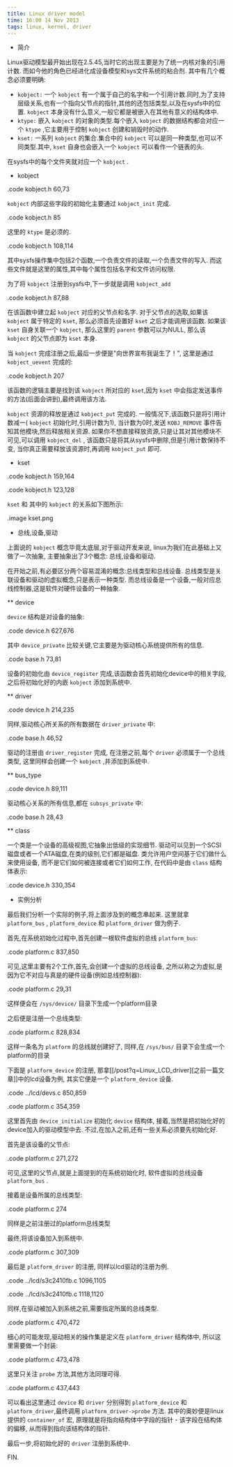 ```yaml
---
title: Linux driver model
time: 16:00 14 Nov 2013
tags: linux, kernel, driver
---
```


* 简介

Linux驱动模型最开始出现在2.5.45,当时它的出现主要是为了统一内核对象的引用计数.
而如今他的角色已经进化成设备模型和sys文件系统的粘合剂.
其中有几个概念必须要明确:

- `kobject:` 一个 `kobject` 有一个属于自己的名字和一个引用计数.同时,为了支持层级关系,也有一个指向父节点的指针,其他的还包括类型,以及在sysfs中的位置.  `kobject` 本身没有什么意义,一般它都是被嵌入在其他有意义的结构体中.
- `ktype:` 嵌入 `kobject` 的对象的类型.每个嵌入 `kobject` 的数据结构都会对应一个 `ktype` ,它主要用于控制 `kobject` 创建和销毁时的动作.
- `kset:` 一系列 `kobject` 的集合.集合中的 `kobject` 可以是同一种类型,也可以不同类型.其中, `kset` 自身也会嵌入一个 `kobject` 可以看作一个链表的头.

在sysfs中的每个文件夹就对应一个 `kobject` .

* kobject

.code kobject.h 60,73

`kobject` 内部这些字段的初始化主要通过 `kobject_init` 完成.

.code kobject.h 85

这里的 `ktype` 是必须的.

.code kobject.h 108,114

其中sysfs操作集中包括2个函数,一个负责文件的读取,一个负责文件的写入.
而这些文件就是这里的属性,其中每个属性包括名字和文件访问权限.

为了将 `kobject` 注册到sysfs中,下一步就是调用 `kobject_add`

.code kobject.h 87,88

在该函数中建立起 `kobject` 对应的父节点和名字.
对于父节点的选取,如果该 `kobject` 属于特定的 `kset`,
那么必须首先设置好 `kset` 之后才能调用该函数.
如果该 `kset` 自身关联一个 `kobject`, 那么这里的 `parent` 参数可以为NULL,
那么该 `kobject` 的父节点即为 `kset` 本身.

当 `kobject` 完成注册之后,最后一步便是"向世界宣布我诞生了！",
这里是通过 `kobject_uevent` 完成的:

.code kobject.h 207

该函数的逻辑主要是找到该 `kobject` 所对应的 `kset`,因为 `kset`
中会指定发送事件的方法(后面会讲到),最终调用该方法.

`kobject` 资源的释放是通过 `kobject_put` 完成的.
一般情况下,该函数只是将引用计数减一( `kobject` 初始化时,引用计数为1),
当计数为0时,发送 `KOBJ_REMOVE` 事件告知其他模块,然后释放相关资源.
如果你不想直接释放资源,只是让其对其他模块不可见,可以调用 `kobject_del` ,
该函数只是将其从sysfs中删除,但是引用计数保持不变,
当你真正需要释放该资源时,再调用 `kobject_put` 即可.

* kset

.code kobject.h 159,164

.code kobject.h 123,128

`kset` 和 其中的 `kobject` 的关系如下图所示:

.image kset.png

* 总线,设备,驱动

上面说的 `kobject` 概念毕竟太底层,对于驱动开发来说,
linux为我们在此基础上又做了一次抽象,
主要抽象出了3个概念: 总线,设备和驱动.

在开始之前,有必要区分两个容易混淆的概念:总线类型和总线设备.
总线类型是关联设备和驱动的虚拟概念,只是表示一种类型.
而总线设备是一个设备,一般对应总线控制器,这是软件对硬件设备的一种抽象.

** device

`device` 结构是对设备的抽象:

.code device.h 627,676

其中 `device_private` 比较关键,它主要是为驱动核心系统提供所有的信息.

.code base.h 73,81

设备的初始化由 `device_register`
完成,该函数会首先初始化device中的相关字段,
之后将初始化好的内嵌 `kobject` 添加到系统中.

** driver

.code device.h 214,235

同样,驱动核心所关系的所有数据在 `driver_private` 中:

.code base.h 46,52

驱动的注册由 `driver_register` 完成,
在注册之前,每个 `driver` 必须属于一个总线类型,
这里同样会创建一个 `kobject` ,并添加到系统中.

** bus_type

.code device.h 89,111

驱动核心关系的所有信息,都在 `subsys_private` 中:

.code base.h 28,43

** class

一个类是一个设备的高级视图,它抽象出低级的实现细节.
驱动可以见到一个SCSI磁盘或者一个ATA磁盘,在类的级别,它们都是磁盘.
类允许用户空间基于它们做什么来使用设备,
而不是它们如何被连接或者它们如何工作, 在代码中是由 `class` 结构体表示:

.code device.h 330,354

* 实例分析

最后我们分析一个实际的例子,将上面涉及到的概念串起来.
这里就拿 `platform_bus` , `platform_device` 和 `platform_driver` 做为例子.

首先,在系统初始化过程中,首先创建一根软件虚拟的总线 `platform_bus`:

.code platform.c 837,850

可见,这里主要有2个工作,首先,会创建一个虚拟的总线设备,
之所以称之为虚拟,是因为它不对应与真是的硬件设备(例如总线控制器):

.code platform.c 29,31

这样便会在 `/sys/device/` 目录下生成一个platform目录

之后便是注册一个总线类型:

.code platform.c 828,834

这样一条名为 `platform` 的总线就创建好了,
同样,在 `/sys/bus/` 目录下会生成一个platform的目录

下面是 `platform_device` 的注册,
那拿[[/post?q=Linux_LCD_driver][之前一篇文章]]中的lcd设备为例,
其实它便是一个 `platform_device` 设备.

.code ../lcd/devs.c 850,859

.code platform.c 354,359

这里首先由 `device_initialize` 初始化 `device` 结构体,
接着,当然是把初始化好的device加入的驱动模型中去.
不过,在加入之前,还有一些关系必须要先初始化好.

首先是该设备的父节点:

.code platform.c 271,272

可见,这里的父节点,就是上面提到的在系统初始化时,
软件虚拟的总线设备 `platform_bus` .

接着是设备所属的总线类型:

.code platform.c 274

同样是之前注册过的platform总线类型

最终,将该设备加入到系统中.

.code platform.c 307,309

最后是 `platform_driver` 的注册,
同样以lcd驱动的注册为例.

.code ../lcd/s3c2410fb.c 1096,1105

.code ../lcd/s3c2410fb.c 1118,1120

同样,在驱动被加入到系统之前,需要指定所属的总线类型.

.code platform.c 470,472

细心的可能发现,驱动相关的操作集是定义在 `platform_driver` 结构体中,
所以这里需要做一个封装:

.code platform.c 473,478

这里只关注 `probe` 方法,其他方法同理可得.

.code platform.c 437,443

可以看出这里通过 `device` 和 `driver` 分别得到 `platform_device` 和
`platform_driver`,最终调用 `platform_driver->probe` 方法.
其中的奥妙便是linux提供的 `container_of` 宏,
原理就是将指向结构体中字段的指针 - 该字段在结构体的偏移,
从而得到指向该结构体的指针.

最后一步,将初始化好的 `driver` 注册到系统中.

FIN.
